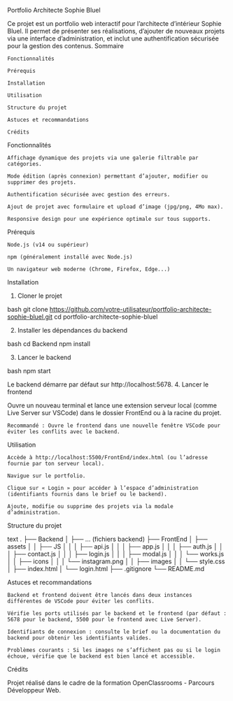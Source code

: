 Portfolio Architecte Sophie Bluel

Ce projet est un portfolio web interactif pour l’architecte d’intérieur Sophie Bluel. Il permet de présenter ses réalisations, d’ajouter de nouveaux projets via une interface d’administration, et inclut une authentification sécurisée pour la gestion des contenus.
Sommaire

    Fonctionnalités

    Prérequis

    Installation

    Utilisation

    Structure du projet

    Astuces et recommandations

    Crédits

Fonctionnalités

    Affichage dynamique des projets via une galerie filtrable par catégories.

    Mode édition (après connexion) permettant d’ajouter, modifier ou supprimer des projets.

    Authentification sécurisée avec gestion des erreurs.

    Ajout de projet avec formulaire et upload d’image (jpg/png, 4Mo max).

    Responsive design pour une expérience optimale sur tous supports.

Prérequis

    Node.js (v14 ou supérieur)

    npm (généralement installé avec Node.js)

    Un navigateur web moderne (Chrome, Firefox, Edge...)

Installation
1. Cloner le projet

bash
git clone https://github.com/votre-utilisateur/portfolio-architecte-sophie-bluel.git
cd portfolio-architecte-sophie-bluel

2. Installer les dépendances du backend

bash
cd Backend
npm install

3. Lancer le backend

bash
npm start

Le backend démarre par défaut sur http://localhost:5678.
4. Lancer le frontend

Ouvre un nouveau terminal et lance une extension serveur local (comme Live Server sur VSCode) dans le dossier FrontEnd ou à la racine du projet.

    Recommandé : Ouvre le frontend dans une nouvelle fenêtre VSCode pour éviter les conflits avec le backend.

Utilisation

    Accède à http://localhost:5500/FrontEnd/index.html (ou l’adresse fournie par ton serveur local).

    Navigue sur le portfolio.

    Clique sur « Login » pour accéder à l’espace d’administration (identifiants fournis dans le brief ou le backend).

    Ajoute, modifie ou supprime des projets via la modale d’administration.

Structure du projet

text
.
├── Backend
│   ├── ... (fichiers backend)
├── FrontEnd
│   ├── assets
│   │   ├── JS
│   │   │   ├── api.js
│   │   │   ├── app.js
│   │   │   ├── auth.js
│   │   │   ├── contact.js
│   │   │   ├── login.js
│   │   │   ├── modal.js
│   │   │   └── works.js
│   │   ├── icons
│   │   │   └── instagram.png
│   │   ├── images
│   │   └── style.css
│   ├── index.html
│   └── login.html
├── .gitignore
└── README.md

Astuces et recommandations

    Backend et frontend doivent être lancés dans deux instances différentes de VSCode pour éviter les conflits.

    Vérifie les ports utilisés par le backend et le frontend (par défaut : 5678 pour le backend, 5500 pour le frontend avec Live Server).

    Identifiants de connexion : consulte le brief ou la documentation du backend pour obtenir les identifiants valides.

    Problèmes courants : Si les images ne s’affichent pas ou si le login échoue, vérifie que le backend est bien lancé et accessible.

Crédits

Projet réalisé dans le cadre de la formation OpenClassrooms - Parcours Développeur Web.
